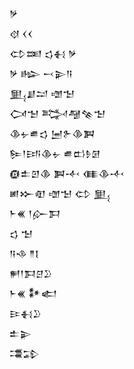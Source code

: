 <div class='block'>
<div class='line'>𒃻</div>
<div class='line'>𒋼 𒌋𒌋</div>
<div class='line'>𒌌𒌅 𒌓𒈬 𒃻</div>
<div class='line'>𒃻 𒈗 𒁁𒉌𒀀</div>
<div class='line'>𒅅𒋗𒁺 𒌝𒈠</div>
<div class='line'>𒉏𒈠 𒅋𒆷𒆚𒈠</div>
<div class='line'>𒆠𒉡𒌑𒌓 𒅁𒉿𒆠𒀉</div>
<div class='line'>𒌉𒁹𒅀𒆠𒉡 𒌑𒆗𒊩𒌆</div>
<div class='line'>𒁈𒉺𒇻𒆠 𒀉𒋾 𒈪𒆠𒋾</div>
<div class='line'>𒅖𒁍𒊏 𒌝𒈠 𒌌 𒅅</div>
<div class='line'>𒈨𒌍 𒁹𒅎𒁕</div>
<div class='line'>𒌓 𒈠</div>
<div class='line'>𒀀𒈾 𒈫𒋙</div>
<div class='line'>𒂍𒁹𒁕𒆪𒊒</div>
<div class='line'>𒈨𒌍 𒀯𒅗</div>
<div class='line'>𒄿𒈬𒊒</div>
<div class='line'>𒉺𒉌</div>
<div class='line'>𒃮𒁉</div>
</div>